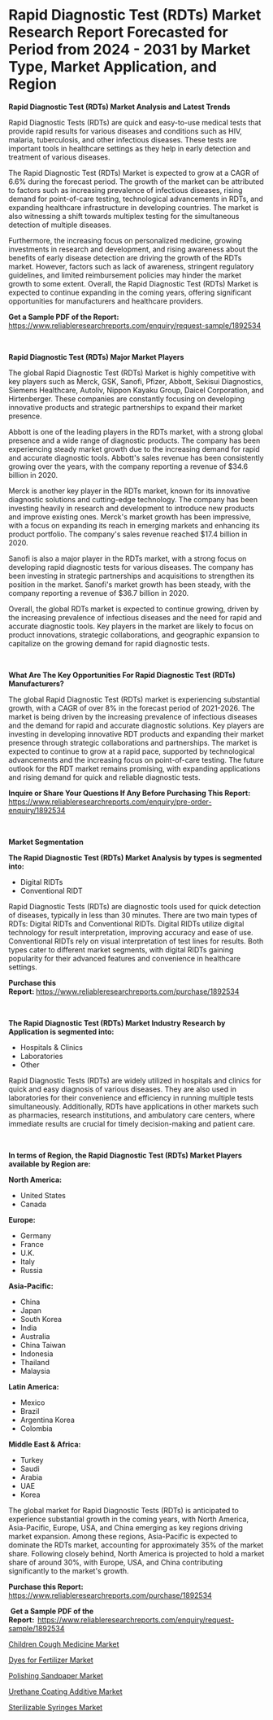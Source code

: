 <p><h1>Rapid Diagnostic Test (RDTs) Market Research Report Forecasted for Period from 2024 -  2031 by Market Type, Market Application, and Region</h1></p><p><strong>Rapid Diagnostic Test (RDTs) Market Analysis and Latest Trends</strong></p>
<p><p>Rapid Diagnostic Tests (RDTs) are quick and easy-to-use medical tests that provide rapid results for various diseases and conditions such as HIV, malaria, tuberculosis, and other infectious diseases. These tests are important tools in healthcare settings as they help in early detection and treatment of various diseases.</p><p>The Rapid Diagnostic Test (RDTs) Market is expected to grow at a CAGR of 6.6% during the forecast period. The growth of the market can be attributed to factors such as increasing prevalence of infectious diseases, rising demand for point-of-care testing, technological advancements in RDTs, and expanding healthcare infrastructure in developing countries. The market is also witnessing a shift towards multiplex testing for the simultaneous detection of multiple diseases.</p><p>Furthermore, the increasing focus on personalized medicine, growing investments in research and development, and rising awareness about the benefits of early disease detection are driving the growth of the RDTs market. However, factors such as lack of awareness, stringent regulatory guidelines, and limited reimbursement policies may hinder the market growth to some extent. Overall, the Rapid Diagnostic Test (RDTs) Market is expected to continue expanding in the coming years, offering significant opportunities for manufacturers and healthcare providers.</p></p>
<p><strong>Get a Sample PDF of the Report:&nbsp;</strong> <a href="https://www.reliableresearchreports.com/enquiry/request-sample/1892534">https://www.reliableresearchreports.com/enquiry/request-sample/1892534</a></p>
<p>&nbsp;</p>
<p><strong>Rapid Diagnostic Test (RDTs) Major Market Players</strong></p>
<p><p>The global Rapid Diagnostic Test (RDTs) Market is highly competitive with key players such as Merck, GSK, Sanofi, Pfizer, Abbott, Sekisui Diagnostics, Siemens Healthcare, Autoliv, Nippon Kayaku Group, Daicel Corporation, and Hirtenberger. These companies are constantly focusing on developing innovative products and strategic partnerships to expand their market presence.</p><p>Abbott is one of the leading players in the RDTs market, with a strong global presence and a wide range of diagnostic products. The company has been experiencing steady market growth due to the increasing demand for rapid and accurate diagnostic tools. Abbott's sales revenue has been consistently growing over the years, with the company reporting a revenue of $34.6 billion in 2020.</p><p>Merck is another key player in the RDTs market, known for its innovative diagnostic solutions and cutting-edge technology. The company has been investing heavily in research and development to introduce new products and improve existing ones. Merck's market growth has been impressive, with a focus on expanding its reach in emerging markets and enhancing its product portfolio. The company's sales revenue reached $17.4 billion in 2020.</p><p>Sanofi is also a major player in the RDTs market, with a strong focus on developing rapid diagnostic tests for various diseases. The company has been investing in strategic partnerships and acquisitions to strengthen its position in the market. Sanofi's market growth has been steady, with the company reporting a revenue of $36.7 billion in 2020.</p><p>Overall, the global RDTs market is expected to continue growing, driven by the increasing prevalence of infectious diseases and the need for rapid and accurate diagnostic tools. Key players in the market are likely to focus on product innovations, strategic collaborations, and geographic expansion to capitalize on the growing demand for rapid diagnostic tests.</p></p>
<p>&nbsp;</p>
<p><strong>What Are The Key Opportunities For Rapid Diagnostic Test (RDTs) Manufacturers?</strong></p>
<p><p>The global Rapid Diagnostic Test (RDTs) market is experiencing substantial growth, with a CAGR of over 8% in the forecast period of 2021-2026. The market is being driven by the increasing prevalence of infectious diseases and the demand for rapid and accurate diagnostic solutions. Key players are investing in developing innovative RDT products and expanding their market presence through strategic collaborations and partnerships. The market is expected to continue to grow at a rapid pace, supported by technological advancements and the increasing focus on point-of-care testing. The future outlook for the RDT market remains promising, with expanding applications and rising demand for quick and reliable diagnostic tests.</p></p>
<p><strong>Inquire or Share Your Questions If Any Before Purchasing This Report:</strong> <a href="https://www.reliableresearchreports.com/enquiry/pre-order-enquiry/1892534">https://www.reliableresearchreports.com/enquiry/pre-order-enquiry/1892534</a></p>
<p>&nbsp;</p>
<p><strong>Market Segmentation</strong></p>
<p><strong>The Rapid Diagnostic Test (RDTs) Market Analysis by types is segmented into:</strong></p>
<p><ul><li>Digital RIDTs</li><li>Conventional RIDT</li></ul></p>
<p><p>Rapid Diagnostic Tests (RDTs) are diagnostic tools used for quick detection of diseases, typically in less than 30 minutes. There are two main types of RDTs: Digital RIDTs and Conventional RIDTs. Digital RIDTs utilize digital technology for result interpretation, improving accuracy and ease of use. Conventional RIDTs rely on visual interpretation of test lines for results. Both types cater to different market segments, with digital RIDTs gaining popularity for their advanced features and convenience in healthcare settings.</p></p>
<p><strong>Purchase this Report:&nbsp;</strong><a href="https://www.reliableresearchreports.com/purchase/1892534">https://www.reliableresearchreports.com/purchase/1892534</a></p>
<p>&nbsp;</p>
<p><strong>The Rapid Diagnostic Test (RDTs) Market Industry Research by Application is segmented into:</strong></p>
<p><ul><li>Hospitals & Clinics</li><li>Laboratories</li><li>Other</li></ul></p>
<p><p>Rapid Diagnostic Tests (RDTs) are widely utilized in hospitals and clinics for quick and easy diagnosis of various diseases. They are also used in laboratories for their convenience and efficiency in running multiple tests simultaneously. Additionally, RDTs have applications in other markets such as pharmacies, research institutions, and ambulatory care centers, where immediate results are crucial for timely decision-making and patient care.</p></p>
<p>&nbsp;</p>
<p><strong>In terms of Region, the Rapid Diagnostic Test (RDTs) Market Players available by Region are:</strong></p>
<p>
    <p> <strong> North America: </strong>
        <ul>
            <li>United States</li>
            <li>Canada</li>
        </ul>
        </p> 
    <p> <strong> Europe: </strong>
        <ul>
            <li>Germany</li>
            <li>France</li>
            <li>U.K.</li>
            <li>Italy</li>
            <li>Russia</li>
        </ul>
        </p> 
    <p> <strong> Asia-Pacific: </strong>
        <ul>
            <li>China</li>
            <li>Japan</li>
            <li>South Korea</li>
            <li>India</li>
            <li>Australia</li>
            <li>China Taiwan</li>
            <li>Indonesia</li>
            <li>Thailand</li>
            <li>Malaysia</li>
        </ul>
        </p> 
    <p> <strong> Latin America: </strong>
        <ul>
            <li>Mexico</li>
            <li>Brazil</li>
            <li>Argentina Korea</li>
            <li>Colombia</li>
        </ul>
        </p> 
    <p> <strong> Middle East & Africa: </strong>
        <ul>
            <li>Turkey</li>
            <li>Saudi</li>
            <li>Arabia</li>
            <li>UAE</li>
            <li>Korea</li>
        </ul>
    </p>
    </p>
<p><p>The global market for Rapid Diagnostic Tests (RDTs) is anticipated to experience substantial growth in the coming years, with North America, Asia-Pacific, Europe, USA, and China emerging as key regions driving market expansion. Among these regions, Asia-Pacific is expected to dominate the RDTs market, accounting for approximately 35% of the market share. Following closely behind, North America is projected to hold a market share of around 30%, with Europe, USA, and China contributing significantly to the market's growth.</p></p>
<p><strong>Purchase this Report: </strong><a href="https://www.reliableresearchreports.com/purchase/1892534">https://www.reliableresearchreports.com/purchase/1892534</a></p>
<p>&nbsp;<strong>Get a Sample PDF of the Report:&nbsp;&nbsp;</strong><a href="https://www.reliableresearchreports.com/enquiry/request-sample/1892534">https://www.reliableresearchreports.com/enquiry/request-sample/1892534</a></p>
<p><strong></strong></p>
<p><p><a href="https://github.com/lataunyatinikmelvin59ilbd0dv/Market-Research-Report-List-1/blob/main/children-cough-medicine-market.md">Children Cough Medicine Market</a></p><p><a href="https://view.publitas.com/reportprime-1/dyes-for-fertilizer-market-research-report-the-key-to-successful-business-strategy-forecasted-for-period-from-2024-2031/">Dyes for Fertilizer Market</a></p><p><a href="https://view.publitas.com/reportprime-1/polishing-sandpaper-market-size-reflecting-a-forecast-till-2031-market-by-type-by-application-and-by-geography/">Polishing Sandpaper Market</a></p><p><a href="https://gamy-alyssum-396.notion.site/Urethane-Coating-Additive-Market-Size-and-Examines-its-Market-Scope-with-a-Primary-Focus-on-Growth-fd6c988903a4454f9218261d97d54295">Urethane Coating Additive Market</a></p><p><a href="https://poised-avenue-46d.notion.site/Sterilizable-Syringes-Market-Offers-Provide-Insightful-Data-for-the-Time-Period-from-2024-to-2031-an-f2d2c05a4b2048d48c97ef8d962f8b02">Sterilizable Syringes Market</a></p></p>